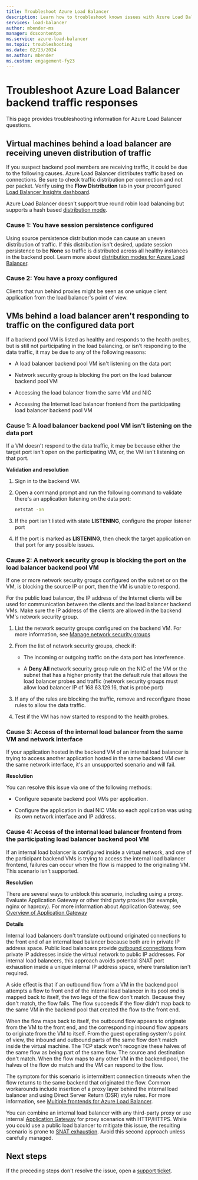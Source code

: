 ```yaml
---
title: Troubleshoot Azure Load Balancer
description: Learn how to troubleshoot known issues with Azure Load Balancer.
services: load-balancer
author: mbender-ms
manager: dcscontentpm
ms.service: azure-load-balancer
ms.topic: troubleshooting
ms.date: 02/23/2024
ms.author: mbender
ms.custom: engagement-fy23
---
```


# Troubleshoot Azure Load Balancer backend traffic responses

This page provides troubleshooting information for Azure Load Balancer questions.

## Virtual machines behind a load balancer are receiving uneven distribution of traffic

If you suspect backend pool members are receiving traffic, it could be due to the following causes. Azure Load Balancer distributes traffic based on connections. Be sure to check traffic distribution per connection and not per packet. Verify using the **Flow Distribution** tab in your preconfigured [Load Balancer Insights dashboard](load-balancer-insights.md#flow-distribution).

Azure Load Balancer doesn't support true round robin load balancing but supports a hash based [distribution mode](distribution-mode-concepts.md). 

### Cause 1: You have session persistence configured

Using source persistence distribution mode can cause an uneven distribution of traffic. If this distribution isn't desired, update session persistence to be **None** so traffic is distributed across all healthy instances in the backend pool. Learn more about [distribution modes for Azure Load Balancer](distribution-mode-concepts.md).

### Cause 2: You have a proxy configured

Clients that run behind proxies might be seen as one unique client application from the load balancer's point of view.

## VMs behind a load balancer aren't responding to traffic on the configured data port

If a backend pool VM is listed as healthy and responds to the health probes, but is still not participating in the load balancing, or isn't responding to the data traffic, it may be due to any of the following reasons:

* A load balancer backend pool VM isn't listening on the data port

* Network security group is blocking the port on the load balancer backend pool VM  

* Accessing the load balancer from the same VM and NIC

* Accessing the Internet load balancer frontend from the participating load balancer backend pool VM

### Cause 1: A load balancer backend pool VM isn't listening on the data port

If a VM doesn't respond to the data traffic, it may be because either the target port isn't open on the participating VM, or, the VM isn't listening on that port. 

**Validation and resolution**

1. Sign in to the backend VM. 

2. Open a command prompt and run the following command to validate there's an application listening on the data port:  
            
    ```cmd
    netstat -an 
    ```

3. If the port isn't listed with state **LISTENING**, configure the proper listener port 

4. If the port is marked as **LISTENING**, then check the target application on that port for any possible issues.

### Cause 2: A network security group is blocking the port on the load balancer backend pool VM  

If one or more network security groups configured on the subnet or on the VM, is blocking the source IP or port, then the VM is unable to respond.

For the public load balancer, the IP address of the Internet clients will be used for communication between the clients and the load balancer backend VMs. Make sure the IP address of the clients are allowed in the backend VM's network security group.

1. List the network security groups configured on the backend VM. For more information, see [Manage network security groups](../virtual-network/manage-network-security-group.md)

2. From the list of network security groups, check if:
    
    - The incoming or outgoing traffic on the data port has interference. 
    
    - A **Deny All** network security group rule on the NIC of the VM or the subnet that has a higher priority that the default rule that allows the load balancer probes and traffic (network security groups must allow load balancer IP of 168.63.129.16, that is probe port)

3. If any of the rules are blocking the traffic, remove and reconfigure those rules to allow the data traffic.  

4. Test if the VM has now started to respond to the health probes.

### Cause 3: Access of the internal load balancer from the same VM and network interface 

If your application hosted in the backend VM of an internal load balancer is trying to access another application hosted in the same backend VM over the same network interface, it's an unsupported scenario and will fail. 

**Resolution**

You can resolve this issue via one of the following methods:

* Configure separate backend pool VMs per application. 

* Configure the application in dual NIC VMs so each application was using its own network interface and IP address. 

### Cause 4: Access of the internal load balancer frontend from the participating load balancer backend pool VM

If an internal load balancer is configured inside a virtual network, and one of the participant backend VMs is trying to access the internal load balancer frontend, failures can occur when the flow is mapped to the originating VM. This scenario isn't supported.

**Resolution**

There are several ways to unblock this scenario, including using a proxy. Evaluate Application Gateway or other third party proxies (for example, nginx or haproxy). For more information about Application Gateway, see [Overview of Application Gateway](../application-gateway/overview.md)

**Details**

Internal load balancers don't translate outbound originated connections to the front end of an internal load balancer because both are in private IP address space. Public load balancers provide [outbound connections](load-balancer-outbound-connections.md) from private IP addresses inside the virtual network to public IP addresses. For internal load balancers, this approach avoids potential SNAT port exhaustion inside a unique internal IP address space, where translation isn't required.

A side effect is that if an outbound flow from a VM in the backend pool attempts a flow to front end of the internal load balancer in its pool _and_ is mapped back to itself, the two legs of the flow don't match. Because they don't match, the flow fails. The flow succeeds if the flow didn't map back to the same VM in the backend pool that created the flow to the front end.

When the flow maps back to itself, the outbound flow appears to originate from the VM to the front end, and the corresponding inbound flow appears to originate from the VM to itself. From the guest operating system's point of view, the inbound and outbound parts of the same flow don't match inside the virtual machine. The TCP stack won't recognize these halves of the same flow as being part of the same flow. The source and destination don't match. When the flow maps to any other VM in the backend pool, the halves of the flow do match and the VM can respond to the flow.

The symptom for this scenario is intermittent connection timeouts when the flow returns to the same backend that originated the flow. Common workarounds include insertion of a proxy layer behind the internal load balancer and using Direct Server Return (DSR) style rules. For more information, see [Multiple frontends for Azure Load Balancer](load-balancer-multivip-overview.md).

You can combine an internal load balancer with any third-party proxy or use internal [Application Gateway](../application-gateway/overview.md) for proxy scenarios with HTTP/HTTPS. While you could use a public load balancer to mitigate this issue, the resulting scenario is prone to [SNAT exhaustion](load-balancer-outbound-connections.md). Avoid this second approach unless carefully managed.

## Next steps

If the preceding steps don't resolve the issue, open a [support ticket](https://azure.microsoft.com/support/options/).
